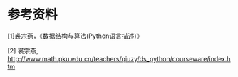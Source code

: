 # 参考资料

[1]裘宗燕，《数据结构与算法(Python语言描述)》

[2] 裘宗燕, http://www.math.pku.edu.cn/teachers/qiuzy/ds_python/courseware/index.htm